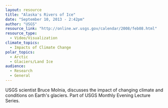 ```yaml
---
layout: resource
title: "Alaska's Rivers of Ice"
date: "September 10, 2013 - 2:42pm"
author: "USGS"
resource_link: "http://online.wr.usgs.gov/calendar/2008/feb08.html"
resource_type:
  - Video/Visualization
climate_topics:
  - Impacts of Climate Change
polar_topics:
  - Arctic
  - Glaciers/Land Ice
audience:
  - Research
  - General
---
```


USGS scientist Bruce Molnia, discusses the impact of changing climate and conditions on Earth's glaciers. Part of USGS Monthly Evening Lecture Series.